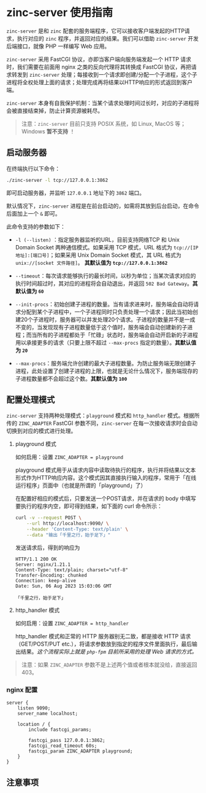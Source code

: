 # zinc-server 使用指南

`zinc-server` 是和 `zinc` 配套的服务端程序，它可以接收客户端发起的HTTP请求，执行对应的 `zinc` 程序，并返回对应的结果。我们可以借助 `zinc-server` 开发后端接口，就像 PHP 一样编写 Web 应用。

`zinc-server` 采用 FastCGI 协议，亦即当客户端向服务端发起一个 HTTP 请求时，我们需要在前面用 nginx 之类的反向代理将其转换成 FastCGI 协议，再把请求转发到 `zinc-server` 处理；每接收到一个请求即创建/分配一个子进程，这个子进程将全权处理上面的请求；处理完成再将结果以HTTP响应的形式返回到客户端。

`zinc-server` 本身有自我保护机制：当某个请求处理时间过长时，对应的子进程将会被直接结束掉，防止计算资源被耗尽。

> 注意：`zinc-server` 目前只支持 POSIX 系统，如 Linux, MacOS 等；Windows **暂不支持** ！

## 启动服务器

在终端执行以下命令：

```bash
./zinc-server -l tcp://127.0.0.1:3862
```

即可启动服务器，并监听 `127.0.0.1` 地址下的 `3862` 端口。

默认情况下，`zinc-server` 进程是在前台启动的，如需将其放到后台启动，在命令后面加上一个 `&` 即可。

此命令支持的参数如下：

  - `-l (--listen)` ：指定服务器监听的URL，目前支持网络TCP 和 Unix Domain Socket 两种通信模式。如果采用 TCP 模式，URL 格式为 `tcp://[IP地址]:[端口号]`；如果采用 Unix Domain Socket 模式，其 URL 格式为 `unix://[socket 文件路径]`。 **其默认值为 `tcp://127.0.0.1:3862`**

  - `--timeout`：每次请求能够执行的最长时间，以秒为单位；当某次请求对应的执行时间超过时，其对应的进程将会自动退出，并返回 `502 Bad Gateway`。**其默认值为 `60`**

  - `--init-procs`：初始创建子进程的数量。当有请求进来时，服务端会自动将请求分配到某个子进程中，一个子进程同时只负责处理一个请求；因此当初始创建20个子进程时，服务器可以并发处理20个请求。子进程的数量并不是一成不变的，当发现现有子进程数量低于这个值时，服务端会自动创建新的子进程；而当所有的子进程都处于「忙碌」状态时，服务端会自动开启新的子进程用以承接更多的请求（只要上限不超过 `--max-procs` 指定的数量）。**其默认值为 `20`**

  - `--max-procs`：服务端允许创建的最大子进程数量。为防止服务端无限创建子进程，此处设置了创建子进程的上限，也就是无论什么情况下，服务端现存的子进程数量都不会超过这个数。**其默认值为 `100`**

## 配置处理模式

`zinc-server` 支持两种处理模式：`playground` 模式和 `http_handler` 模式。根据所传的 `ZINC_ADAPTER` FastCGI 参数不同，`zinc-server` 在每一次接收请求时会自动切换到对应的模式进行处理。

1. playground 模式
    
    如何启用：设置 `ZINC_ADAPTER = playground`

    playground 模式用于从请求内容中读取待执行的程序，执行并将结果以文本形式作为HTTP响应内容。这个模式因其直接执行输入的程序，常用于「在线运行程序」页面中（也就是所谓的「playground」了）

    在配置好相应的模式后，只要发送一个POST请求，并在请求的 body 中填写要执行的程序内空，即可得到结果，如下面的 curl 命令所示：

    ```sh
    curl -v --request POST \
        --url http://localhost:9090/ \
        --header 'Content-Type: text/plain' \
        --data "输出「千里之行，始于足下」"
    ```

    发送请求后，得到的响应为

    ```
    HTTP/1.1 200 OK
    Server: nginx/1.21.1
    Content-Type: text/plain; charset="utf-8"
    Transfer-Encoding: chunked
    Connection: keep-alive
    Date: Sun, 06 Aug 2023 15:03:06 GMT

    「千里之行，始于足下」
    ```

2. http_handler 模式

    如何启用：设置 `ZINC_ADAPTER = http_handler`

    http_handler 模式和正常的 HTTP 服务器别无二致，都是接收 HTTP 请求（GET/POST/PUT etc.），将请求参数放到指定的程序文件里面执行，最后输出结果。_这个流程实际上就是 `php-fpm` 目前所采用的处理 Web 请求的方式。_

    
> 注意：如果 `ZINC_ADAPTER` 参数不是上述两个值或者根本就没给，直接返回 403。

### nginx 配置

```
server {
    listen 9090;
    server_name localhost;

    location / {
        include fastcgi_params;

        fastcgi_pass 127.0.0.1:3862;         
        fastcgi_read_timeout 60s;
        fastcgi_param ZINC_ADAPTER playground;
    }
}
```

## 注意事项